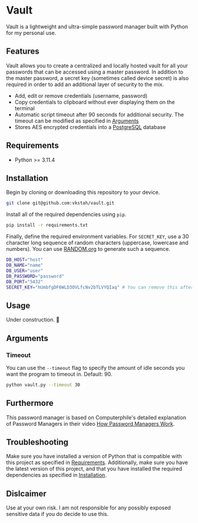 # Vault

Vault is a lightweight and ultra-simple password manager built with Python for my personal use.

## Features

Vault allows you to create a centralized and locally hosted vault for all your passwords that can be accessed using a master password. In addition to the master password, a secret key (sometimes called device secret) is also required in order to add an additional layer of security to the mix.

- Add, edit or remove credentials (username, password)
- Copy credentials to clipboard without ever displaying them on the terminal
- Automatic script timeout after 90 seconds for additional security. The timeout can be modified as specified in [Arguments](#arguments)
- Stores AES encrypted credentials into a [PostgreSQL](https://www.postgresql.org/) database

## Requirements

- Python >= 3.11.4

## Installation

Begin by cloning or downloading this repository to your device.

```bash
git clone git@github.com:vkstah/vault.git
```

Install all of the required dependencies using `pip`.

```bash
pip install -r requirements.txt
```

Finally, define the required environment variables. For `SECRET_KEY`, use a 30 character long sequence of random characters (uppercase, lowercase and numbers). You can use [RANDOM.org](https://www.random.org/strings/?num=5&len=30&digits=on&upperalpha=on&loweralpha=on&unique=on&format=html&rnd=new) to generate such a sequence.

```bash
DB_HOST="host"
DB_NAME="name"
DB_USER="user"
DB_PASSWORD="password"
DB_PORT="5432"
SECRET_KEY="hUmbfgDF6WLD3OVLfcNv2bTLVYQIaq" # You can remove this after you've set your master password.
```

## Usage

Under construction. 🔧

## Arguments

### Timeout

You can use the `--timeout` flag to specify the amount of idle seconds you want the program to timeout in. Default: 90.

```bash
python vault.py --timeout 30
```

## Furthermore

This password manager is based on Computerphile's detailed explanation of Password Managers in their video [How Password Managers Work](https://www.youtube.com/watch?v=w68BBPDAWr8).

## Troubleshooting

Make sure you have installed a version of Python that is compatible with this project as specified in [Requirements](#requirements). Additionally, make sure you have the latest version of this project, and that you have installed the required dependencies as specified in [Installation](#installation).

## Dislcaimer

Use at your own risk. I am not responsible for any possibly exposed sensitive data if you do decide to use this.
